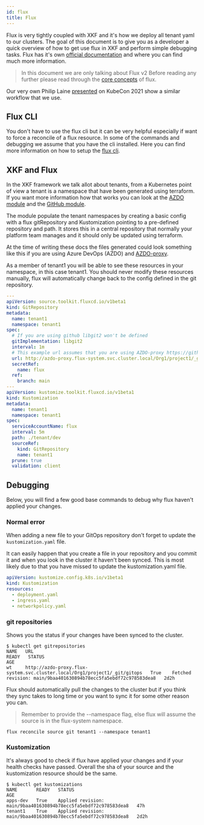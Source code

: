 ```yaml
---
id: flux
title: Flux
---
```


Flux is very tightly coupled with XKF and it's how we deploy all tenant yaml to our clusters.
The goal of this document is to give you as a developer a quick overview of
how to get use flux in XKF and perform simple debugging tasks.
Flux has it's own [official documentation](https://fluxcd.io/) and where you can find much more information.

> In this document we are only talking about Flux v2
> Before reading any further please read through the [core concepts](https://fluxcd.io/docs/concepts/) of flux.

Our very own Philip Laine [presented](https://www.youtube.com/watch?v=F7B_TBcIyl8) on KubeCon 2021 show a similar workflow that we use.

## Flux CLI

You don't have to use the flux cli but it can be very helpful especially if want to force a reconcile of a flux resource.
In some of the commands and debugging we assume that you have the cli installed.
Here you can find more information on how to setup the [flux cli](https://fluxcd.io/docs/installation/).

## XKF and Flux

In the XKF framework we talk allot about tenants, from a Kubernetes point of view a tenant is a namespace that have been generated using terraform.
If you want more information how that works you can look at the [AZDO module](https://github.com/XenitAB/terraform-modules/tree/main/modules/kubernetes/fluxcd-v2-azdo)
and the [GitHub module](https://github.com/XenitAB/terraform-modules/tree/main/modules/kubernetes/fluxcd-v2-github).

The module populate the tenant namespaces by creating a basic config with a flux gitRepository and Kustomization pointing to a pre-defined repository and path.
It stores this in a central repository that normally your platform team manages and it should only be updated using terraform.

At the time of writing these docs the files generated could look something like this if you are using Azure DevOps (AZDO) and [AZDO-proxy](https://github.com/XenitAB/azdo-proxy).

As a member of tenant1 you will be able to see these resources in your namespace, in this case tenant1.
You should never modify these resources manually, flux will automatically change back to the config defined in the git repository.

```yaml
---
apiVersion: source.toolkit.fluxcd.io/v1beta1
kind: GitRepository
metadata:
  name: tenant1
  namespace: tenant1
spec:
  # If you are using github libgit2 won't be defined
  gitImplementation: libgit2
  interval: 1m
  # This example url assumes that you are using AZDO-proxy https://github.com/XenitAB/azdo-proxy
  url: http://azdo-proxy.flux-system.svc.cluster.local/Org1/project1/_git/gitops
  secretRef:
    name: flux
  ref:
    branch: main
---
apiVersion: kustomize.toolkit.fluxcd.io/v1beta1
kind: Kustomization
metadata:
  name: tenant1
  namespace: tenant1
spec:
  serviceAccountName: flux
  interval: 5m
  path: ./tenant/dev
  sourceRef:
    kind: GitRepository
    name: tenant1
  prune: true
  validation: client
```

## Debugging

Below, you will find a few good base commands to debug why flux haven't applied your changes.

### Normal error

When adding a new file to your GitOps repository don't forget to update the `kustomization.yaml` file.

It can easily happen that you create a file in your repository and you commit it and when you look in the cluster it haven't been synced.
This is most likely due to that you have missed to update the kustomization.yaml file.

```kustomization.yaml
apiVersion: kustomize.config.k8s.io/v1beta1
kind: Kustomization
resources:
  - deployment.yaml
  - ingress.yaml
  - networkpolicy.yaml
```

### git repositories

Shows you the status if your changes have been synced to the cluster.

```shell
$ kubectl get gitrepositories
NAME   URL                                                                         READY   STATUS                                                            AGE
wt     http://azdo-proxy.flux-system.svc.cluster.local/Org1/project1/_git/gitops   True    Fetched revision: main/9baa401630894b78ecc5fa5ebdf72c978583dea8   2d2h
```

Flux should automatically pull the changes to the cluster but if you think they sync takes
to long time or you want to sync it for some other reason you can.

> Remember to provide the --namespace flag, else flux will assume the source is in the flux-system namespace.

```shell
flux reconcile source git tenant1 --namespace tenant1
```

### Kustomization

It's always good to check if flux have applied your changes and if your health checks have passed.
Overall the sha of your source and the kustomization resource should be the same.

```shell
$ kubectl get kustomizations
NAME       READY   STATUS                                                            AGE
apps-dev   True    Applied revision: main/9baa401630894b78ecc5fa5ebdf72c978583dea8   47h
tenant1    True    Applied revision: main/9baa401630894b78ecc5fa5ebdf72c978583dea8   2d2h
```
